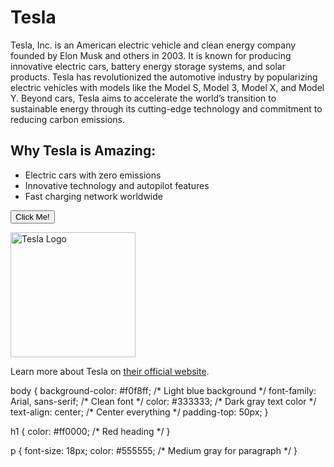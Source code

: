 <!DOCTYPE html>
<html>
<head>
  <title>Tesla</title>
</head>
<body>
  <h1>Tesla</h1>
  <p>Tesla, Inc. is an American electric vehicle and clean energy company founded by Elon Musk and others in 2003. It is known for producing innovative electric cars, battery energy storage systems, and solar products. Tesla has revolutionized the automotive industry by popularizing electric vehicles with models like the Model S, Model 3, Model X, and Model Y. Beyond cars, Tesla aims to accelerate the world’s transition to sustainable energy through its cutting-edge technology and commitment to reducing carbon emissions.</p><h2>Why Tesla is Amazing:</h2>
<ul>
  <li>Electric cars with zero emissions</li>
  <li>Innovative technology and autopilot features</li>
  <li>Fast charging network worldwide</li>
</ul>

<button onclick="alert('Thanks for clicking!')">Click Me!</button>
</body>
</html>
<img src="https://upload.wikimedia.org/wikipedia/commons/e/e8/Tesla_logo.png" alt="Tesla Logo" width="200">

<p>Learn more about Tesla on <a href="https://www.tesla.com" target="_blank">their official website</a>.</p>
body {
  background-color: #f0f8ff; /* Light blue background */
  font-family: Arial, sans-serif; /* Clean font */
  color: #333333; /* Dark gray text color */
  text-align: center; /* Center everything */
  padding-top: 50px;
}

h1 {
  color: #ff0000; /* Red heading */
}

p {
  font-size: 18px;
  color: #555555; /* Medium gray for paragraph */
}
